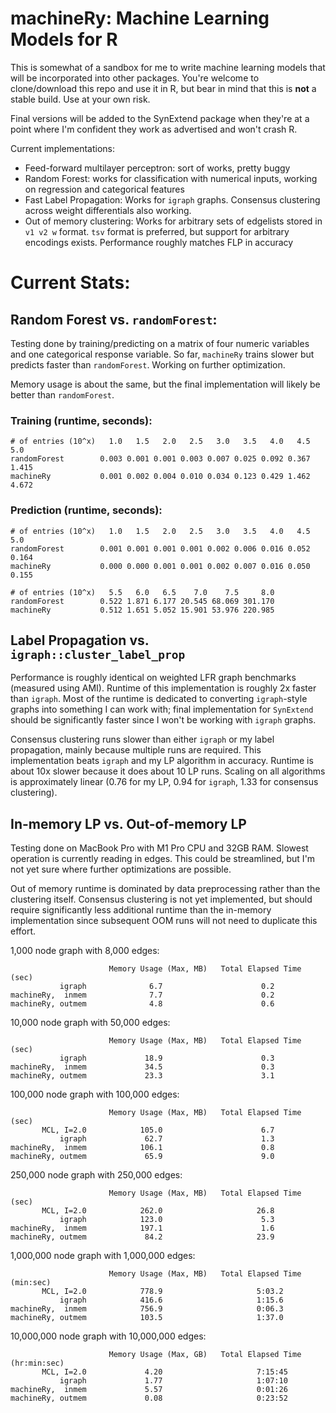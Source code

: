 # machineRy: Machine Learning Models for R

This is somewhat of a sandbox for me to write machine learning models
that will be incorporated into other packages. You're welcome to
clone/download this repo and use it in R, but bear in mind that this is
**not** a stable build. Use at your own risk.

Final versions will be added to the SynExtend package when they're at a
point where I'm confident they work as advertised and won't crash R.

Current implementations:

-   Feed-forward multilayer perceptron: sort of works, pretty buggy
-   Random Forest: works for classification with numerical inputs,
    working on regression and categorical features
-   Fast Label Propagation: Works for `igraph` graphs. Consensus
    clustering across weight differentials also working.
-   Out of memory clustering: Works for arbitrary sets of edgelists
    stored in `v1 v2 w` format. `tsv` format is preferred, but support
    for arbitrary encodings exists. Performance roughly matches FLP in
    accuracy

# Current Stats:

## Random Forest vs. `randomForest`:

Testing done by training/predicting on a matrix of four numeric
variables and one categorical response variable. So far, `machineRy`
trains slower but predicts faster than `randomForest`. Working on
further optimization.

Memory usage is about the same, but the final implementation will likely
be better than `randomForest`.

### Training (runtime, seconds):

```         
# of entries (10^x)   1.0   1.5   2.0   2.5   3.0   3.5   4.0   4.5   5.0
randomForest        0.003 0.001 0.001 0.003 0.007 0.025 0.092 0.367 1.415
machineRy           0.001 0.002 0.004 0.010 0.034 0.123 0.429 1.462 4.672
```

### Prediction (runtime, seconds):

```         
# of entries (10^x)   1.0   1.5   2.0   2.5   3.0   3.5   4.0   4.5   5.0
randomForest        0.001 0.001 0.001 0.001 0.002 0.006 0.016 0.052 0.164
machineRy           0.000 0.000 0.001 0.001 0.002 0.007 0.016 0.050 0.155

# of entries (10^x)   5.5   6.0   6.5    7.0    7.5     8.0
randomForest        0.522 1.871 6.177 20.545 68.069 301.170
machineRy           0.512 1.651 5.052 15.901 53.976 220.985
```

## Label Propagation vs. `igraph::cluster_label_prop`

Performance is roughly identical on weighted LFR graph benchmarks
(measured using AMI). Runtime of this implementation is roughly 2x
faster than `igraph`. Most of the runtime is dedicated to converting
`igraph`-style graphs into something I can work with; final
implementation for `SynExtend` should be significantly faster since I
won't be working with `igraph` graphs.

Consensus clustering runs slower than either `igraph` or my label
propagation, mainly because multiple runs are required. This
implementation beats `igraph` and my LP algorithm in accuracy. Runtime
is about 10x slower because it does about 10 LP runs. Scaling on all
algorithms is approximately linear (0.76 for my LP, 0.94 for `igraph`,
1.33 for consensus clustering).

## In-memory LP vs. Out-of-memory LP

Testing done on MacBook Pro with M1 Pro CPU and 32GB RAM. 
Slowest operation is currently reading in edges. This could be streamlined, but 
I'm not yet sure where further optimizations are possible.

Out of memory runtime is dominated by data preprocessing rather than the clustering
itself. Consensus clustering is not yet implemented, but should require significantly
less additional runtime than the in-memory implementation since subsequent OOM 
runs will not need to duplicate this effort.

1,000 node graph with 8,000 edges:

```         
                      Memory Usage (Max, MB)   Total Elapsed Time (sec)
           igraph              6.7                      0.2
machineRy,  inmem              7.7                      0.2
machineRy, outmem              4.8                      0.6
```

10,000 node graph with 50,000 edges:
```         
                      Memory Usage (Max, MB)   Total Elapsed Time (sec)
           igraph             18.9                      0.3
machineRy,  inmem             34.5                      0.3
machineRy, outmem             23.3                      3.1
```

100,000 node graph with 100,000 edges:
```         
                      Memory Usage (Max, MB)   Total Elapsed Time (sec)
       MCL, I=2.0            105.0                      6.7
           igraph             62.7                      1.3
machineRy,  inmem            106.1                      0.8
machineRy, outmem             65.9                      9.0
```

250,000 node graph with 250,000 edges:
```         
                      Memory Usage (Max, MB)   Total Elapsed Time (sec)
       MCL, I=2.0            262.0                     26.8
           igraph            123.0                      5.3
machineRy,  inmem            197.1                      1.6
machineRy, outmem             84.2                     23.9
```


1,000,000 node graph with 1,000,000 edges:
```         
                      Memory Usage (Max, MB)   Total Elapsed Time (min:sec)
       MCL, I=2.0            778.9                     5:03.2
           igraph            416.6                     1:15.6
machineRy,  inmem            756.9                     0:06.3
machineRy, outmem            103.5                     1:37.0
```

10,000,000 node graph with 10,000,000 edges:
```         
                      Memory Usage (Max, GB)   Total Elapsed Time (hr:min:sec)
       MCL, I=2.0             4.20                     7:15:45
           igraph             1.77                     1:07:10
machineRy,  inmem             5.57                     0:01:26
machineRy, outmem             0.08                     0:23:52
```
